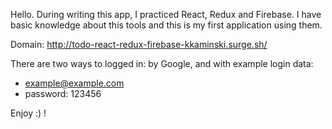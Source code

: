 Hello. During writing this app, I practiced React, Redux and Firebase. I have basic knowledge about this tools and this is my first application using them.

Domain: http://todo-react-redux-firebase-kkaminski.surge.sh/

There are two ways to logged in: by Google, and with example login data:
- example@example.com
- password: 123456

Enjoy :) !

